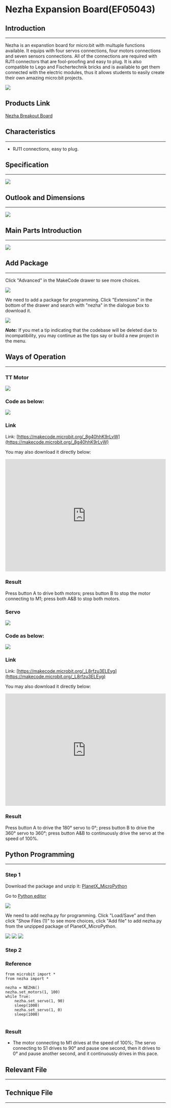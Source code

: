 # Nezha Expansion Board(EF05043)

## Introduction
---
Nezha is an expanstion board for micro:bit with multuple functions available. It equips with four servos connections, four motors connections and seven sensors connections. All of the connections are required with RJ11 connectors that are fool-proofing and easy to plug. It is also compatible to Lego and Fischertechnik bricks and is available to get them connected with the electric modules,  thus it allows students to easily create their own amazing micro:bit projects. 

![](./images/03444_01.png)

## Products Link

[Nezha Breakout Board](https://www.elecfreaks.com/nezha-breakout-board.html)


## Characteristics 
---
- RJ11 connections,  easy to plug. 
## Specification
---

![](./images/03444_02.png)


## Outlook and Dimensions 
---


![](./images/03444_03.png)


## Main Parts Introduction
---

![](./images/03444_04.png)

## Add Package
---

Click "Advanced" in the MakeCode drawer to see more choices.

![](./images/03444_05.png)

We need to add a package for programming. Click "Extensions" in the bottom of the drawer and search with "nezha" in the dialogue box to download it. 

![](./images/03444_06.png)

***Note:*** If you met a tip indicating that the codebase will be deleted due to incompatibility, you may continue as the tips say or build a new project in the menu. 

## Ways of Operation
---
### TT Motor

![](./images/03444_07.png)

### Code as below:


![](./images/03444_08.png)


### Link
Link: [https://makecode.microbit.org/_8g40hhK9rLvW](https://makecode.microbit.org/_8g40hhK9rLvW)

You may also download it directly below:

<div style="position:relative;height:0;padding-bottom:70%;overflow:hidden;"><iframe style="position:absolute;top:0;left:0;width:100%;height:100%;" src="https://makecode.microbit.org/#pub:_8g40hhK9rLvW" frameborder="0" sandbox="allow-popups allow-forms allow-scripts allow-same-origin"></iframe></div>  

### Result
Press button A to drive both motors; press button B to stop the motor connecting to M1; press both A&B to stop both motors. 


### Servo

![](./images/03444_09.png)

### Code as below:


![](./images/03444_10.png)


### Link
Link: [https://makecode.microbit.org/_L8rfzu3ELEyg](https://makecode.microbit.org/_L8rfzu3ELEyg)

You may also download it directly below:

<div style="position:relative;height:0;padding-bottom:70%;overflow:hidden;"><iframe style="position:absolute;top:0;left:0;width:100%;height:100%;" src="https://makecode.microbit.org/#pub:_L8rfzu3ELEyg" frameborder="0" sandbox="allow-popups allow-forms allow-scripts allow-same-origin"></iframe></div>  

### Result
Press button A to drive the 180° servo to 0°; press button B to drive the 360° servo to 360°; press button A&B to continuously drive the servo at the speed of  100%.

## Python Programming
---

### Step 1

Download the package and unzip it: [PlanetX_MicroPython](https://github.com/lionyhw/PlanetX_MicroPython/archive/master.zip)

Go to  [Python editor](https://python.microbit.org/v/2.0)

![](./images/05001_07.png)

We need to add nezha.py for programming. Click "Load/Save" and then click "Show Files (1)" to see more choices, click "Add file" to add nezha.py from the unzipped package of PlanetX_MicroPython. 

![](./images/03444_11.png)
![](./images/03444_12.png)
![](./images/03444_13.png)

### Step 2
### Reference
```
from microbit import *
from nezha import *

nezha = NEZHA()
nezha.set_motors(1, 100)
while True:
    nezha.set_servo(1, 90)
    sleep(1000)
    nezha.set_servo(1, 0)
    sleep(1000)


```


### Result
- The motor connecting to M1 drives at the speed of 100%; The servo connecting to S1 drives to 90° and pause one second, then it drives to 0° and pause another second, and it continuously drives in this pace.

## Relevant File

---

## Technique File

---
